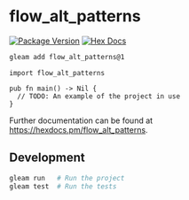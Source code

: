 # flow_alt_patterns

[![Package Version](https://img.shields.io/hexpm/v/flow_alt_patterns)](https://hex.pm/packages/flow_alt_patterns)
[![Hex Docs](https://img.shields.io/badge/hex-docs-ffaff3)](https://hexdocs.pm/flow_alt_patterns/)

```sh
gleam add flow_alt_patterns@1
```
```gleam
import flow_alt_patterns

pub fn main() -> Nil {
  // TODO: An example of the project in use
}
```

Further documentation can be found at <https://hexdocs.pm/flow_alt_patterns>.

## Development

```sh
gleam run   # Run the project
gleam test  # Run the tests
```
